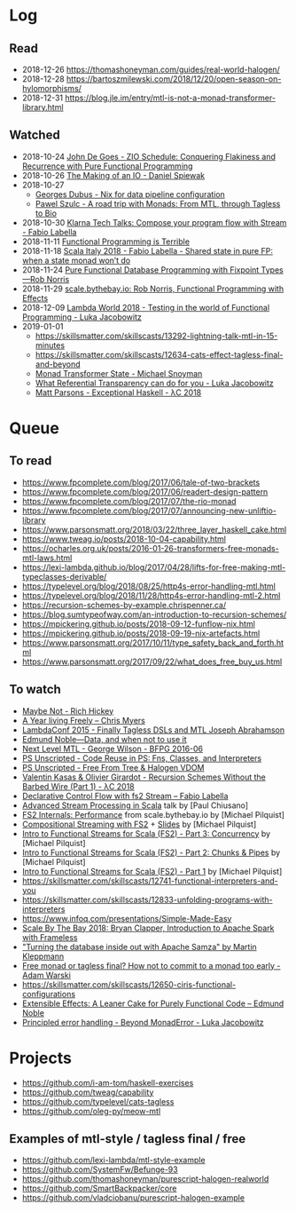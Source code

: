# Log

## Read

- 2018-12-26 https://thomashoneyman.com/guides/real-world-halogen/
- 2018-12-28 https://bartoszmilewski.com/2018/12/20/open-season-on-hylomorphisms/
- 2018-12-31 https://blog.jle.im/entry/mtl-is-not-a-monad-transformer-library.html

## Watched

- 2018-10-24 [John De Goes - ZIO Schedule: Conquering Flakiness and Recurrence with Pure Functional Programming](https://youtu.be/onQSHiafAY8)
- 2018-10-26 [The Making of an IO - Daniel Spiewak](https://www.youtube.com/watch?v=g_jP47HFpWA)
- 2018-10-27
    - [Georges Dubus - Nix for data pipeline configuration](https://www.youtube.com/watch?v=tc5ApNqhAQ4)
    - [Pawel Szulc - A road trip with Monads: From MTL, through Tagless to Bio](https://www.youtube.com/watch?v=y_QHSDOVJM8)
- 2018-10-30 [Klarna Tech Talks: Compose your program flow with Stream - Fabio Labella](https://www.youtube.com/watch?v=x3GLwl1FxcA)
- 2018-11-11 [Functional Programming is Terrible](https://www.youtube.com/watch?v=hzf3hTUKk8U)
- 2018-11-18 [Scala Italy 2018 - Fabio Labella - Shared state in pure FP: when a state monad won’t do](https://vimeo.com/294736344)
- 2018-11-24 [Pure Functional Database Programming with Fixpoint Types—Rob Norris](https://www.youtube.com/watch?v=7xSfLPD6tiQ)
- 2018-11-29 [scale.bythebay.io: Rob Norris, Functional Programming with Effects](https://www.youtube.com/watch?v=po3wmq4S15A)
- 2018-12-09 [Lambda World 2018 - Testing in the world of Functional Programming - Luka Jacobowitz](https://www.youtube.com/watch?v=cW5RY_x0Pbs)
- 2019-01-01
    - https://skillsmatter.com/skillscasts/13292-lightning-talk-mtl-in-15-minutes
    - https://skillsmatter.com/skillscasts/12634-cats-effect-tagless-final-and-beyond
    - [Monad Transformer State - Michael Snoyman](https://www.youtube.com/watch?v=KZIN9f9rI34)
    - [What Referential Transparency can do for you - Luka Jacobowitz](https://www.youtube.com/watch?v=X-cEGEJMx_4)
    - [Matt Parsons - Exceptional Haskell - λC 2018](https://www.youtube.com/watch?v=A5c9kgDYXr8)

# Queue

## To read

- https://www.fpcomplete.com/blog/2017/06/tale-of-two-brackets
- https://www.fpcomplete.com/blog/2017/06/readert-design-pattern
- https://www.fpcomplete.com/blog/2017/07/the-rio-monad
- https://www.fpcomplete.com/blog/2017/07/announcing-new-unliftio-library
- https://www.parsonsmatt.org/2018/03/22/three_layer_haskell_cake.html
- https://www.tweag.io/posts/2018-10-04-capability.html
- https://ocharles.org.uk/posts/2016-01-26-transformers-free-monads-mtl-laws.html
- https://lexi-lambda.github.io/blog/2017/04/28/lifts-for-free-making-mtl-typeclasses-derivable/
- https://typelevel.org/blog/2018/08/25/http4s-error-handling-mtl.html
- https://typelevel.org/blog/2018/11/28/http4s-error-handling-mtl-2.html
- https://recursion-schemes-by-example.chrispenner.ca/
- https://blog.sumtypeofway.com/an-introduction-to-recursion-schemes/
- https://mpickering.github.io/posts/2018-09-12-funflow-nix.html
- https://mpickering.github.io/posts/2018-09-19-nix-artefacts.html
- https://www.parsonsmatt.org/2017/10/11/type_safety_back_and_forth.html
- https://www.parsonsmatt.org/2017/09/22/what_does_free_buy_us.html

## To watch

- [Maybe Not - Rich Hickey](https://www.youtube.com/watch?v=YR5WdGrpoug)
- [A Year living Freely – Chris Myers](https://www.youtube.com/watch?v=rK53C-xyPWw)
- [LambdaConf 2015 - Finally Tagless DSLs and MTL Joseph Abrahamson](https://www.youtube.com/watch?v=JxC1ExlLjgw)
- [Edmund Noble—Data, and when not to use it](https://www.youtube.com/watch?v=q6JCvdMWtmo)
- [Next Level MTL - George Wilson - BFPG 2016-06](https://www.youtube.com/watch?v=GZPup5Iuaqw)
- [PS Unscripted - Code Reuse in PS: Fns, Classes, and Interpreters](https://www.youtube.com/watch?v=GlUcCPmH8wI)
- [PS Unscripted - Free From Tree & Halogen VDOM](https://www.youtube.com/watch?v=eKkxmVFcd74)
- [Valentin Kasas & Olivier Girardot - Recursion Schemes Without the Barbed Wire (Part 1) - λC 2018](https://www.youtube.com/watch?v=0y0EuoToTco)
- [Declarative Control Flow with fs2 Stream – Fabio Labella](https://www.youtube.com/watch?v=YSN__0VEsaw)
- [Advanced Stream Processing in Scala](http://www.youtube.com/watch?v=8fC2V9HX_m8) talk by [Paul Chiusano]
- [FS2 Internals: Performance](https://www.youtube.com/watch?v=TXxzMF14pxU) from scale.bythebay.io by [Michael Pilquist]
- [Compositional Streaming with FS2](https://www.youtube.com/watch?v=oFk8-a1FSP0) + [Slides](https://speakerdeck.com/mpilquist/compositional-streaming-with-fs2) by [Michael Pilquist]
- [Intro to Functional Streams for Scala (FS2) - Part 3: Concurrency](https://www.youtube.com/watch?v=8YxcB6PIUDg) by [Michael Pilquist]
- [Intro to Functional Streams for Scala (FS2) - Part 2: Chunks & Pipes](https://www.youtube.com/watch?v=HM0mOu5o2uA) by [Michael Pilquist]
- [Intro to Functional Streams for Scala (FS2) - Part 1](https://www.youtube.com/watch?v=cahvyadYfX8) by [Michael Pilquist]
- https://skillsmatter.com/skillscasts/12741-functional-interpreters-and-you
- https://skillsmatter.com/skillscasts/12833-unfolding-programs-with-interpreters
- https://www.infoq.com/presentations/Simple-Made-Easy
- [Scale By The Bay 2018: Bryan Clapper, Introduction to Apache Spark with Frameless](https://www.youtube.com/watch?v=rzlKpv9A_5c)
- ["Turning the database inside out with Apache Samza" by Martin Kleppmann](https://www.youtube.com/watch?v=fU9hR3kiOK0)
- [Free monad or tagless final? How not to commit to a monad too early - Adam Warski](https://www.youtube.com/watch?v=IhVdU4Xiz2U)
- https://skillsmatter.com/skillscasts/12650-ciris-functional-configurations
- [Extensible Effects: A Leaner Cake for Purely Functional Code – Edmund Noble](https://www.youtube.com/watch?v=IQYf8_E9G9s)
- [Principled error handling - Beyond MonadError - Luka Jacobowitz](https://www.youtube.com/watch?v=RySodlS3cSI)

# Projects

- https://github.com/i-am-tom/haskell-exercises
- https://github.com/tweag/capability
- https://github.com/typelevel/cats-tagless
- https://github.com/oleg-py/meow-mtl

## Examples of mtl-style / tagless final / free

- https://github.com/lexi-lambda/mtl-style-example
- https://github.com/SystemFw/Befunge-93
- https://github.com/thomashoneyman/purescript-halogen-realworld
- https://github.com/SmartBackpacker/core
- https://github.com/vladciobanu/purescript-halogen-example
